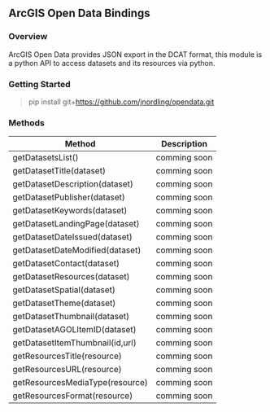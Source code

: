 ## ArcGIS Open Data Bindings

### Overview
ArcGIS Open Data provides JSON export in the DCAT format, this module is a python API to access datasets and its resources via python.

### Getting Started
>pip install git+https://github.com/jnordling/opendata.git

### Methods

Method | Description
------------ | -------------
getDatasetsList() | comming soon 
getDatasetTitle(dataset)| comming soon
getDatasetDescription(dataset)| comming soon
getDatasetPublisher(dataset)| comming soon
getDatasetKeywords(dataset)| comming soon
getDatasetLandingPage(dataset)| comming soon
getDatasetDateIssued(dataset)| comming soon
getDatasetDateModified(dataset)| comming soon
getDatasetContact(dataset)| comming soon
getDatasetResources(dataset)| comming soon
getDatasetSpatial(dataset)| comming soon
getDatasetTheme(dataset)| comming soon
getDatasetThumbnail(dataset)| comming soon
getDatasetAGOLItemID(dataset)| comming soon
getDatasetItemThumbnail(id,url)| comming soon
getResourcesTitle(resource)| comming soon
getResourcesURL(resource)| comming soon
getResourcesMediaType(resource)| comming soon
getResourcesFormat(resource)| comming soon
 
